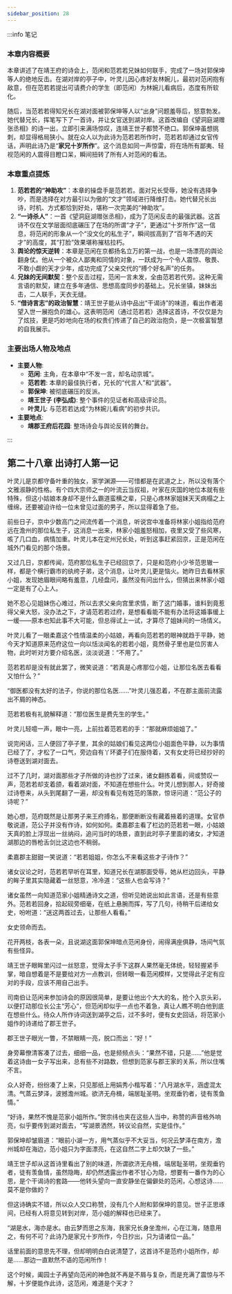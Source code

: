 ```yaml
---
sidebar_position: 28
---
```


:::info 笔记

### 本章内容概要

本章讲述了在靖王府的诗会上，范闲和范若若兄妹如何联手，完成了一场对郭保坤等人的绝地反击。在湖对岸的亭子中，叶灵儿因心疼好友林婉儿，最初对范闲抱有敌意，但在范若若提出可请费介的学生（即范闲）为林婉儿看病后，态度有所软化。

随后，当范若若得知兄长在湖对面被郭保坤等人以“出身”问题羞辱后，怒意勃发。她代替兄长，挥笔写下了一首诗，并让女官送到湖对岸。这首改编自《望洞庭湖赠张丞相》的诗一出，立即引来满场惊叹，连靖王世子都赞不绝口。郭保坤虽想挑刺，却显得格局狭小。就在众人以为此诗为范若若所作时，范若若却通过女官传话，声明此诗乃是“**家兄十岁所作**”。这个消息如同一声惊雷，将在场所有鄙夷、轻视范闲的人震得目瞪口呆，瞬间扭转了所有人对范闲的看法。

### 本章重点提炼

1.  **范若若的“神助攻”**：本章的操盘手是范若若。面对兄长受辱，她没有选择争吵，而是选择在对方最引以为傲的“文才”领域进行降维打击。她代替兄长出诗，时机、方式都恰到好处，堪称一次完美的“神助攻”。
2.  **“一诗杀人”**：一首《望洞庭湖赠张丞相》，成为了范闲反击的最强武器。这首诗不仅在文学层面彻底碾压了在场的所谓“才子”，更通过“十岁所作”这一信息，将范闲的形象从一个“没文化的私生子”，瞬间拔高到了“百年不遇的天才”的高度，其“打脸”效果堪称摧枯拉朽。
3.  **舆论的惊天逆转**：本章是范闲在京都扬名立万的第一战，也是一场漂亮的舆论翻身仗。他从一个被众人鄙夷和同情的对象，一跃成为一个令人震惊、敬畏、不敢小觑的天才少年，成功完成了父亲交代的“搏个好名声”的任务。
4.  **兄妹的无间默契**：整个反击过程，范闲一言未发，全由范若若代劳。这种无需言语的默契，建立在多年通信、思想高度同步的基础上。兄长坐镇，妹妹出击，二人联手，天衣无缝。
5.  **“借诗言志”的政治智慧**：靖王世子能从诗中品出“干谒诗”的味道，看出作者渴望入世一展抱负的雄心。这表明范闲（通过范若若）选择这首诗，不仅仅是为了炫技，更是巧妙地向在场的权贵们传递了自己的政治抱负，是一次极富智慧的自我展示。

### 主要出场人物及地点

* **主要人物**:
    * **范闲**: 主角，在本章中“不发一言，却名动京城”。
    * **范若若**: 本章的最佳执行者，兄长的“代言人”和“武器”。
    * **郭保坤**: 被彻底碾压的反派。
    * **靖王世子 (李弘成)**: 整个事件的见证者和高级评论员。
    * **叶灵儿**: 与范若若达成“为林婉儿看病”的初步共识。
* **主要地点**:
    * **靖郡王府后花园**: 整场诗会与舆论反转的舞台。

:::

## 第二十八章 **出诗打人第一记**

叶灵儿是京都守备叶重的独女，家学渊源——可惜都是在武道之上，所以没有落个文雅淑静的性格。有个四大宗师之一的叶流云当叔祖，叶家在庆国的地位本就有些特殊，但这小姑娘本身却不是什么霸道蛮横之辈，只是心疼林家姐妹天天病榻之上缠绵，还要被迫许给一位未曾见过面的男子，所以显得着急了些。

前些日子，京中少数高门之间流传着一个消息，听说宫中准备将林家小姐指给范府远在澹州的那位私生子，这消息一出来，林家小姐羞怒相加，夜里又受了些风寒，咳了几口血，病情加重。叶灵儿本在定州兄长处，听到这事赶紧回京，正是范闲在城外门看见的那个场景。

又过几日，京都传闻，范府那位私生子已经回京了，只是和范府小少爷范思辙一样，都是个横行霸市的纨绔子弟，这个消息，让叶灵儿更是恼火。她昨日去看林家小姐，发现她眉眼间略有羞意，几经盘问，虽然没有问出什么，但猜出来林家小姐一定是有了心上人。

她不忍心见姐妹伤心难过，所以去求父亲向宫里求情，断了这门婚事，谁料到竟惹得父亲大怒，没办法之下，才请范若若过府，是想看看能不能有办法将这婚事缓上一缓——原本也知此事不大可能，但总得试上一试，才算尽了姐妹间的一场情义。

叶灵儿看了一眼柔嘉这个性情温柔的小姑娘，再看向范若若的眼神就趋于平静，她今天才知道原来范府这位一向以恬淡闻名的若若小姐，竟然骨子里也是位厉害人物，此时听对方要介绍名医，淡淡说道：“不用了。”

范若若却是没有就此罢了，微笑说道：“若真是心疼那位小姐，让那位名医去看看又怕什么？”

“御医都没有太好的法子，你说的那位名医……”叶灵儿强忍着，不在郡主面前流露出不屑的神态。

范若若极有礼貌解释道：“那位医生是费先生的学生。”

叶灵儿轻噫一声，眼中一亮，上前拉着范若若的手：“那就麻烦姐姐了。”

说完闲话，三人便回了亭子里，其余的姑娘们看见这两位小姐面色平静，以为事情已经了了，才松了一口气，旁边自有丫环婆子们在服侍着，又有女史将已经抄好的诗卷送到湖对面去。

过不了几时，湖对面那些才子所做的诗也抄了过来，诸女翻拣着看，间或赞叹一声，范若若却支着颌，看着湖对面，不知道在想些什么。叶灵儿想到那人，好奇接过诗卷来，从头到尾翻了一遍，却没有看见有姓范的落款，惊讶问道：“范公子的诗呢？”

她心想，范府既然是让那男子来王府搏名，那便断断没有藏着掖着的道理。女官恭敬说道，范公子并没有作诗，如何如何。柔嘉郡主看了栏边的范若若一眼，小姑娘天真的脸上浮现出一丝纳闷，追问当时的场景，直到此时亭子里面的诸女，才知道湖那边的唇枪舌剑比这边也不稍弱。

柔嘉郡主甜甜一笑说道：“若若姐姐，你怎么不来看这些才子诗作？”

诸女议论之时，范若若早听在耳里，知道兄长在湖那面受辱，她从栏边回头，平静的眸子里其实隐藏着一丝怒意，冷冷道：“这些人也会写诗？”

诸女虽然一向知道范家小姐精通诗文之道，但听见她说出如此言语，还是有些意外。范若若回身，拾起砚旁细毫，在纸上悬腕而挥，写了几句，待稍干后递给女史，吩咐道：“送这两首过去，让那些人看看。”

女史领命而去。

花开两枝，各表一朵，且说湖这面郭保坤暗点范闲身份，闹得满座俱静，场间气氛有些怪异。

靖王世子眼眸里闪过一丝怒意，觉得太子手下这群人果然毫无体统，轻轻握紧手掌，暗自想着是不是要给对方一点教训，但转眼一看范闲模样，又觉得此子定有应对的手段，应该不用自己出手。

司南伯让范闲来参加诗会的原因很简单，是要让他出个大大的名，抢个入京头彩，以便打动那位长公主“芳心”，但范闲却似乎一点也不着急，真让人瞧不明白他到底在想些什么。待众人所作诗词送到湖亭之后，过不多时，便有女史回话，将范家小姐作的诗递给了郡王世子。

郡王世子眼光一瞥，不禁眼睛一亮，脱口而出：“好！”

身旁幕僚清客凑了过去，细细一品，也是频频点头：“果然不错，只是……”他是觉着这诗由一女子写出来，总有些不对路数，但想到范家与郡王家的关系，所以住嘴不言。

众人好奇，纷纷凑了上来，只见那纸上用娟秀小楷写着：“八月湖水平，涵虚混太清。气蒸云梦泽，波撼澹州城。欲济无舟楫，端居耻圣明。坐观垂钓者，徒有羡鱼情。”

“好诗，果然不愧是范家小姐所作。”贺宗纬也夹在这些人当中，称赞的声音格外响亮，似乎要传到湖对面去，“写湖景洒然，转议论自然，实是佳作。”

郭保坤却皱眉道：“眼前小湖一方，用气蒸似乎不大妥当，何况云梦泽在南方，澹州城却在海边，范小姐只为字面漂亮，在这自然二字上却欠缺了一些。”

靖王世子却从这首诗里看出了别的味道，所谓欲济无舟楫，端居耻圣明，坐观垂钓者，徒有羡鱼情，虽然隐晦，却仍然透露出作者不甘心为隐，想要有一番作为的心思，是个干谒诗的套路——他转头望向一直安静坐在偏僻处的范闲，心想这诗……莫不是你做的？

但这诗确实不错，所以众人交口称赞，没有几个人附和郭保坤的意见。世子正思琢间，已经有人将意见转到对岸，范小姐的解释也已经来了。

“湖是水，海亦是水。由云梦而思之东海，我家兄长身坐澹州，心在江海，随意用之，有何不可？此诗乃是家兄十岁所作，今日抄出，只为请诸位一品。”

话里前面的意思先不理，但却明明白白说清楚了，这首诗不是范府小姐所作，却是……那边一直默然不语的范闲所作！

这个时候，阖园士子再望向范闲的神色就不再是不屑与复杂，而是充满了震惊与不解，十岁便能作此诗，这范闲，难道是个天才？

